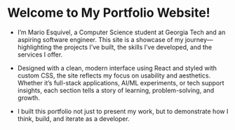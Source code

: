 # Welcome to My Portfolio Website!

- I’m Mario Esquivel, a Computer Science student at Georgia Tech and an aspiring software engineer. This site is a showcase of my journey—highlighting the projects I’ve built, the skills I’ve developed, and the services I offer.

- Designed with a clean, modern interface using React and styled with custom CSS, the site reflects my focus on usability and aesthetics. Whether it’s full-stack applications, AI/ML experiments, or tech support insights, each section tells a story of learning, problem-solving, and growth.

- I built this portfolio not just to present my work, but to demonstrate how I think, build, and iterate as a developer.
